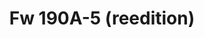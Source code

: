 ---
title: "Fw 190A-5 (reedition)"
price: 1650.00 
desc: "PROFIPACK, Fw 190A-5 (reedition), razmera: 1/72"
img_path: "/assets/img/70116.jpg"
brand: AMMO
available: true
special_offer: false
new: false
soon: false
cat: "Plasticne-Makete"
subcat: "PM-EDUARD"
subsubcat: ""
sifra: "70116"
---